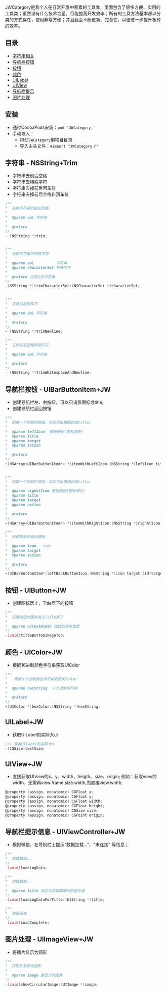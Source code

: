 
JWCategory是我个人在日常开发中积累的工具库，里面包含了很多方便、实用的工具类；虽然没有什么技术含量，但能提高开发效率；所有的工具方法基本都以分类的方式存在，使用非常方便；并且我会不断更新、完善它，以便进一步提升板砖的效率。

## 目录

* [字符串相关](#NSString+Trim)
* [导航栏按钮](#UIBarButtonItem+JW)
* [按钮](#UIButton+JW)
* [颜色](#UIColor+JW)
* [UILabel](#UILabel+JW)
* [UIView](#UIView+JW)
* [导航栏提示](#导航栏提示信息)
* [图片处理](#UIImageView+JW)


## 安装

- 通过CocoaPods安装：`pod 'JWCategory_'`
- 手动导入：
    * 拖动`JWCategory`到项目目录
    * 导入主头文件：`#import "JWCategory.h"`



## <a id="NSString+Trim"></a>字符串 - NSString+Trim

- 字符串去前后空格
- 字符串去特殊字符
- 字符串去掉前后回车符
- 字符串去掉前后空格和回车符
```objective-c
/**
*  去掉字符串的前后空格
*
*  @param val 字符串
*
*  @return
*/
- (NSString *)trim;


/**
*  去掉字符串的特殊字符
*
*  @param val          字符串
*  @param characterSet 特殊字符
*
*  @return 过滤后的字符串
*/
-(NSString *)trimCharacterSet:(NSCharacterSet *)characterSet;


/**
*  去掉前后回车符
*
*  @param val 字符串
*
*  @return 
*/
- (NSString *)trimNewline;

/**
*  去掉前后空格和回车符
*
*  @param val 字符串
*
*  @return 
*/
- (NSString *)trimWhitespaceAndNewline;
```



## <a id="UIBarButtonItem+JW"></a>导航栏按钮 - UIBarButtonItem+JW

- 创建导航栏左、右按钮，可以只设置图标或title;
- 创建导航栏返回按钮
```objective-c
/**
*  创建一个导航栏按钮，可以只设置图标或title;
*
*  @param leftIcon  按钮图标(图标居左)
*  @param title
*  @param target
*  @param action
*
*  @return
*/
+(NSArray<UIBarButtonItem*> *)itemWithLeftIcon:(NSString *)leftIcon title:(NSString *)title target:(id)target actioin:(SEL)action;


/**
*  创建一个导航栏按钮，可以只设置图标或title;
*
*  @param righhtIcon 按钮图标(图标居右)
*  @param title
*  @param target
*  @param action
*
*  @return
*/
+(NSArray<UIBarButtonItem*> *)itemWithRightIcon:(NSString *)righhtIcon title:(NSString *)title target:(id)target actioin:(SEL)action;

/**
*  创建导航栏返回按钮
*
*  @param icon   icon
*  @param target
*  @param action
*
*  @return 
*/
+(UIBarButtonItem*)leftBackButtonIcon:(NSString *)icon target:(id)target actioin:(SEL)action;

```



## <a id="UIButton+JW"></a>按钮 - UIButton+JW

- 创建图标居上，Title居下的按钮
```objective-c
/**
*  设置按钮为图标居上Title居下
*
*  @param actualWidth 按钮的实际宽度
*/
-(void)titleButtomImageTop;

```


## <a id="UIColor+JW"></a>颜色 - UIColor+JW

- 根据16进制颜色字符串获取UIColor
```objective-c
/**
*   根据十六进制颜色字符串获取UIColor
*
*  @param hexString  十六进制字符串
*
*  @return 
*/
+(UIColor *)hexColor:(NSString *)hexString;
```

## <a id="UILabel+JW"></a>UILabel+JW

- 获取UILabel的实际大小
```objective-c
/// 获取UILabel的实际大小
-(CGSize)textSize;

```

## <a id="UIView+JW"></a>UIView+JW

- 直接获取UIView的x、y、width、heigth、size、origin; 
  例如：获取view的width，无需再view.frame.size.width,而直接view.width;
```objective-c
@property (assign, nonatomic) CGFloat x;
@property (assign, nonatomic) CGFloat y;
@property (assign, nonatomic) CGFloat width;
@property (assign, nonatomic) CGFloat height;
@property (assign, nonatomic) CGSize size;
@property (assign, nonatomic) CGPoint origin;

```


## <a id="导航栏提示信息"></a>导航栏提示信息 - UIViewController+JW

- 模拟微信，在导航栏上提示“数据加载...”、"未连接" 等信息；
```objective-c
/**
*  加载数据...
*/
-(void)loadingData;

/**
*  加载数据...
*
*  @param title 自定义加载数据时的提示语
*/
-(void)loadingDataForTitle:(NSString *)title;

/**
*  加载完成
*/
-(void)LoadComplete;

```

## <a id="UIImageView+JW"></a>图片处理 - UIImageView+JW
- 将图片显示为圆形
```objective-c
/**
*  将图片显示为圆形
*
*  @param image 要显示的图片
*/
-(void)showCircularImage:(UIImage *)image;
```


